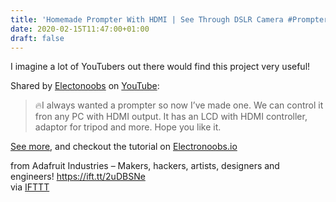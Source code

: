 ```yaml
---
title: 'Homemade Prompter With HDMI | See Through DSLR Camera #Prompter'
date: 2020-02-15T11:47:00+01:00
draft: false
---
```


I imagine a lot of YouTubers out there would find this project very useful!

Shared by [Electonoobs](https://www.youtube.com/channel/UCjiVhIvGmRZixSzupD0sS9Q) on [YouTube](https://youtu.be/y_6_7KI5Tww):

> 🔥I always wanted a prompter so now I’ve made one. We can control it fron any PC with HDMI output. It has an LCD with HDMI controller, adaptor for tripod and more. Hope you like it.

[See more](https://youtu.be/y_6_7KI5Tww), and checkout the tutorial on [Electronoobs.io](https://electronoobs.io/tutorial/138#)

  
  
from Adafruit Industries – Makers, hackers, artists, designers and engineers! https://ift.tt/2uDBSNe  
via [IFTTT](https://ifttt.com/?ref=da&site=blogger)